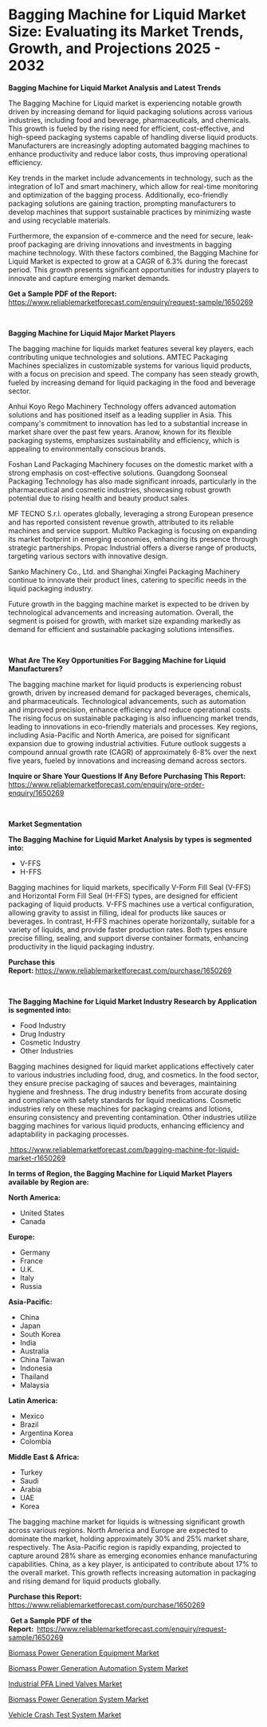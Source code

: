 <p><h1>Bagging Machine for Liquid Market Size: Evaluating its Market Trends, Growth, and Projections 2025 - 2032</h1></p><p><strong>Bagging Machine for Liquid Market Analysis and Latest Trends</strong></p>
<p><p>The Bagging Machine for Liquid market is experiencing notable growth driven by increasing demand for liquid packaging solutions across various industries, including food and beverage, pharmaceuticals, and chemicals. This growth is fueled by the rising need for efficient, cost-effective, and high-speed packaging systems capable of handling diverse liquid products. Manufacturers are increasingly adopting automated bagging machines to enhance productivity and reduce labor costs, thus improving operational efficiency.</p><p>Key trends in the market include advancements in technology, such as the integration of IoT and smart machinery, which allow for real-time monitoring and optimization of the bagging process. Additionally, eco-friendly packaging solutions are gaining traction, prompting manufacturers to develop machines that support sustainable practices by minimizing waste and using recyclable materials.</p><p>Furthermore, the expansion of e-commerce and the need for secure, leak-proof packaging are driving innovations and investments in bagging machine technology. With these factors combined, the Bagging Machine for Liquid Market is expected to grow at a CAGR of 6.3% during the forecast period. This growth presents significant opportunities for industry players to innovate and capture emerging market demands.</p></p>
<p><strong>Get a Sample PDF of the Report:&nbsp;</strong> <a href="https://www.reliablemarketforecast.com/enquiry/request-sample/1650269?utm_campaign=1110&utm_medium=2&utm_source=Github&utm_content=ia&utm_term=23032025&utm_id=bagging-machine-for-liquid">https://www.reliablemarketforecast.com/enquiry/request-sample/1650269</a></p>
<p>&nbsp;</p>
<p><strong>Bagging Machine for Liquid Major Market Players</strong></p>
<p><p>The bagging machine for liquids market features several key players, each contributing unique technologies and solutions. AMTEC Packaging Machines specializes in customizable systems for various liquid products, with a focus on precision and speed. The company has seen steady growth, fueled by increasing demand for liquid packaging in the food and beverage sector.</p><p>Anhui Koyo Rego Machinery Technology offers advanced automation solutions and has positioned itself as a leading supplier in Asia. This company's commitment to innovation has led to a substantial increase in market share over the past few years. Aranow, known for its flexible packaging systems, emphasizes sustainability and efficiency, which is appealing to environmentally conscious brands.</p><p>Foshan Land Packaging Machinery focuses on the domestic market with a strong emphasis on cost-effective solutions. Guangdong Soonseal Packaging Technology has also made significant inroads, particularly in the pharmaceutical and cosmetic industries, showcasing robust growth potential due to rising health and beauty product sales.</p><p>MF TECNO S.r.l. operates globally, leveraging a strong European presence and has reported consistent revenue growth, attributed to its reliable machines and service support. Multiko Packaging is focusing on expanding its market footprint in emerging economies, enhancing its presence through strategic partnerships. Propac Industrial offers a diverse range of products, targeting various sectors with innovative design. </p><p>Sanko Machinery Co., Ltd. and Shanghai Xingfei Packaging Machinery continue to innovate their product lines, catering to specific needs in the liquid packaging industry.</p><p>Future growth in the bagging machine market is expected to be driven by technological advancements and increasing automation. Overall, the segment is poised for growth, with market size expanding markedly as demand for efficient and sustainable packaging solutions intensifies.</p></p>
<p>&nbsp;</p>
<p><strong>What Are The Key Opportunities For Bagging Machine for Liquid Manufacturers?</strong></p>
<p><p>The bagging machine market for liquid products is experiencing robust growth, driven by increased demand for packaged beverages, chemicals, and pharmaceuticals. Technological advancements, such as automation and improved precision, enhance efficiency and reduce operational costs. The rising focus on sustainable packaging is also influencing market trends, leading to innovations in eco-friendly materials and processes. Key regions, including Asia-Pacific and North America, are poised for significant expansion due to growing industrial activities. Future outlook suggests a compound annual growth rate (CAGR) of approximately 6-8% over the next five years, fueled by innovations and increasing demand across sectors.</p></p>
<p><strong>Inquire or Share Your Questions If Any Before Purchasing This Report:</strong> <a href="https://www.reliablemarketforecast.com/enquiry/pre-order-enquiry/1650269?utm_campaign=1110&utm_medium=2&utm_source=Github&utm_content=ia&utm_term=23032025&utm_id=bagging-machine-for-liquid">https://www.reliablemarketforecast.com/enquiry/pre-order-enquiry/1650269</a></p>
<p>&nbsp;</p>
<p><strong>Market Segmentation</strong></p>
<p><strong>The Bagging Machine for Liquid Market Analysis by types is segmented into:</strong></p>
<p><ul><li>V-FFS</li><li>H-FFS</li></ul></p>
<p><p>Bagging machines for liquid markets, specifically V-Form Fill Seal (V-FFS) and Horizontal Form Fill Seal (H-FFS) types, are designed for efficient packaging of liquid products. V-FFS machines use a vertical configuration, allowing gravity to assist in filling, ideal for products like sauces or beverages. In contrast, H-FFS machines operate horizontally, suitable for a variety of liquids, and provide faster production rates. Both types ensure precise filling, sealing, and support diverse container formats, enhancing productivity in the liquid packaging industry.</p></p>
<p><strong>Purchase this Report:&nbsp;</strong><a href="https://www.reliablemarketforecast.com/purchase/1650269?utm_campaign=1110&utm_medium=2&utm_source=Github&utm_content=ia&utm_term=23032025&utm_id=bagging-machine-for-liquid">https://www.reliablemarketforecast.com/purchase/1650269</a></p>
<p>&nbsp;</p>
<p><strong>The Bagging Machine for Liquid Market Industry Research by Application is segmented into:</strong></p>
<p><ul><li>Food Industry</li><li>Drug Industry</li><li>Cosmetic Industry</li><li>Other Industries</li></ul></p>
<p><p>Bagging machines designed for liquid market applications effectively cater to various industries including food, drug, and cosmetics. In the food sector, they ensure precise packaging of sauces and beverages, maintaining hygiene and freshness. The drug industry benefits from accurate dosing and compliance with safety standards for liquid medications. Cosmetic industries rely on these machines for packaging creams and lotions, ensuring consistency and preventing contamination. Other industries utilize bagging machines for various liquid products, enhancing efficiency and adaptability in packaging processes.</p></p>
<p><a href="https://www.reliablemarketforecast.com/bagging-machine-for-liquid-market-r1650269?utm_campaign=1110&utm_medium=2&utm_source=Github&utm_content=ia&utm_term=23032025&utm_id=bagging-machine-for-liquid">&nbsp;https://www.reliablemarketforecast.com/bagging-machine-for-liquid-market-r1650269</a></p>
<p><strong>In terms of Region, the Bagging Machine for Liquid Market Players available by Region are:</strong></p>
<p>
    <p> <strong> North America: </strong>
        <ul>
            <li>United States</li>
            <li>Canada</li>
        </ul>
        </p> 
    <p> <strong> Europe: </strong>
        <ul>
            <li>Germany</li>
            <li>France</li>
            <li>U.K.</li>
            <li>Italy</li>
            <li>Russia</li>
        </ul>
        </p> 
    <p> <strong> Asia-Pacific: </strong>
        <ul>
            <li>China</li>
            <li>Japan</li>
            <li>South Korea</li>
            <li>India</li>
            <li>Australia</li>
            <li>China Taiwan</li>
            <li>Indonesia</li>
            <li>Thailand</li>
            <li>Malaysia</li>
        </ul>
        </p> 
    <p> <strong> Latin America: </strong>
        <ul>
            <li>Mexico</li>
            <li>Brazil</li>
            <li>Argentina Korea</li>
            <li>Colombia</li>
        </ul>
        </p> 
    <p> <strong> Middle East & Africa: </strong>
        <ul>
            <li>Turkey</li>
            <li>Saudi</li>
            <li>Arabia</li>
            <li>UAE</li>
            <li>Korea</li>
        </ul>
    </p>
    </p>
<p><p>The bagging machine market for liquids is witnessing significant growth across various regions. North America and Europe are expected to dominate the market, holding approximately 30% and 25% market share, respectively. The Asia-Pacific region is rapidly expanding, projected to capture around 28% share as emerging economies enhance manufacturing capabilities. China, as a key player, is anticipated to contribute about 17% to the overall market. This growth reflects increasing automation in packaging and rising demand for liquid products globally.</p></p>
<p><strong>Purchase this Report: </strong><a href="https://www.reliablemarketforecast.com/purchase/1650269?utm_campaign=1110&utm_medium=2&utm_source=Github&utm_content=ia&utm_term=23032025&utm_id=bagging-machine-for-liquid">https://www.reliablemarketforecast.com/purchase/1650269</a></p>
<p>&nbsp;<strong>Get a Sample PDF of the Report:&nbsp;&nbsp;</strong><a href="https://www.reliablemarketforecast.com/enquiry/request-sample/1650269?utm_campaign=1110&utm_medium=2&utm_source=Github&utm_content=ia&utm_term=23032025&utm_id=bagging-machine-for-liquid">https://www.reliablemarketforecast.com/enquiry/request-sample/1650269</a></p>
<p><strong></strong></p>
<p><p><a href="https://github.com/klinzenisaa/Market-Research-Report-List-1/blob/main/biomass-power-generation-equipment-market.md?utm_campaign=1110&utm_medium=2&utm_source=Github&utm_content=ia&utm_term=23032025&utm_id=bagging-machine-for-liquid">Biomass Power Generation Equipment Market</a></p><p><a href="https://github.com/prumrupear/Market-Research-Report-List-1/blob/main/biomass-power-generation-automation-system-market.md?utm_campaign=1110&utm_medium=2&utm_source=Github&utm_content=ia&utm_term=23032025&utm_id=bagging-machine-for-liquid">Biomass Power Generation Automation System Market</a></p><p><a href="https://github.com/kelttnandan9/Market-Research-Report-List-1/blob/main/industrial-pfa-lined-valves-market.md?utm_campaign=1110&utm_medium=2&utm_source=Github&utm_content=ia&utm_term=23032025&utm_id=bagging-machine-for-liquid">Industrial PFA Lined Valves Market</a></p><p><a href="https://github.com/goreabeeran/Market-Research-Report-List-1/blob/main/biomass-power-generation-system-market.md?utm_campaign=1110&utm_medium=2&utm_source=Github&utm_content=ia&utm_term=23032025&utm_id=bagging-machine-for-liquid">Biomass Power Generation System Market</a></p><p><a href="https://github.com/romeoacuffap/Market-Research-Report-List-1/blob/main/vehicle-crash-test-system-market.md?utm_campaign=1110&utm_medium=2&utm_source=Github&utm_content=ia&utm_term=23032025&utm_id=bagging-machine-for-liquid">Vehicle Crash Test System Market</a></p></p>